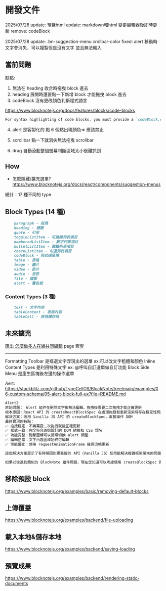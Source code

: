 # 開發文件
2025/07/28
update: 預覽html
update: markdown和html 變更編輯器後即時更新
remove: codeBlock

2025/07/28
update: .bn-suggestion-menu crollbar-color
fixed: alert 移動時文字會消失，可以複製但是沒有文字 並且無法輸入

## 當前問題

缺點:

1. 無法在 heading 收合時拖曳 block 進去
2. heading 展開時還要點一下新增 block 才能拖曳 block 進去
3. codeBlock 沒有更改顏色判斷程式語言

<https://www.blocknotejs.org/docs/features/blocks/code-blocks>

```md
For syntax highlighting of code blocks, you must provide a `codeBlock.createHighlighter` function
```

4. alert 是客製化的
   點 6 個點出現顏色=> 應該禁止

5. scrollbar 點一下就消失無法拖曳 scrollbar
6. drag 自動滾動整個螢幕判斷區域太小很難抓到

## How

- 怎麼隱藏/擴充選單?
  <https://www.blocknotejs.org/docs/react/components/suggestion-menus>

總計：17 種不同的 type

## Block Types (14 種)

```md
    paragraph - 段落
    heading - 標題
    quote - 引用
    toggleListItem - 可展開列表項目
    numberedListItem - 數字列表項目
    bulletListItem - 圓點列表項目
    checkListItem - 勾選列表項目
    codeBlock - 程式碼區塊
    table - 表格
    image - 圖片
    video - 影片
    audio - 音訊
    file - 檔案
    alert - 警告框
```

### Content Types (3 種)

```md
    text - 文字內容
    tableContent - 表格內容
    tableCell - 表格儲存格
```

## 未來擴充

[匯出](https://www.blocknotejs.org/docs/foundations/supported-formats#export-only)
[怎麼做多人在線共同編輯](https://www.blocknotejs.org/docs/features/collaboration)
page 嵌套

---

Formatting Toolbar 是框選文字浮現出的選單 ex:可以改文字粗體和顏色
Inline Content Types 是利用特殊文字 ex: @呼叫自訂選單做自訂功能
Block Side Menu 是產生區塊後左邊的操作選單

Aert:
<https://stackblitz.com/github/TypeCellOS/BlockNote/tree/main/examples/06-custom-schema/05-alert-block-full-ux?file=README.md>

```md
Alert2
原始問題： Alert 組件在刪除文字後無法編輯，拖拽後需要二次拖拽才能正確更新
根本原因：React API 的 createReactBlockSpec 在處理拖拽和重新渲染時存在穩定性問題
解決方案：改用 Vanilla JS API 的 createBlockSpec，直接操作 DOM
最終實現的特點：
✅ 拖拽穩定：不再需要二次拖拽就能正確更新
✅ 樣式一致：完全符合原始設計的 DOM 結構和 CSS 類名
✅ 功能完整：點擊圖標可以循環切換 alert 類型
✅ 編輯正常：文字內容區域始終可編輯
✅ 性能優化：使用 requestAnimationFrame 確保流暢更新

這個解決方案展示了有時候回到更基礎的 API（Vanilla JS）反而能解決複雜框架帶來的問題。BlockNote 的 Vanilla JS API 更穩定，特別是在處理拖拽等複雜交互時。

如果以後遇到類似的 BlockNote 組件問題，現在您知道可以考慮使用 createBlockSpec 而不是 createReactBlockSpec 來獲得更好的穩定性！
```

## 移除預設 block

<https://www.blocknotejs.org/examples/basic/removing-default-blocks>

## 上傳覆蓋

<https://www.blocknotejs.org/examples/backend/file-uploading>

## 載入本地&儲存本地

<https://www.blocknotejs.org/examples/backend/saving-loading>

## 預覽成果

<https://www.blocknotejs.org/examples/backend/rendering-static-documents>
